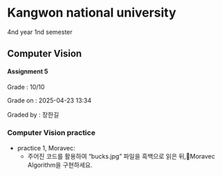 # Kangwon national university

4nd year 1nd semester

## Computer Vision
#### Assignment 5
Grade : 10/10

Grade on : 	2025-04-23 13:34

Graded by	: 장한길

### Computer Vision practice

- practice 1, Moravec:
  * 주어진 코드를 활용하여 “bucks.jpg” 파일을 흑백으로 읽은 뒤,Moravec Algorithm을 구현하세요.
  